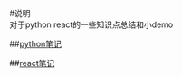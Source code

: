 



#说明  
对于python react的一些知识点总结和小demo



##[python笔记](./useful_python/README.md)


##[react笔记](./useful_react/README.md)



